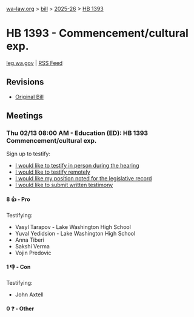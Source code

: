 [wa-law.org](/) > [bill](/bill/) > [2025-26](/bill/2025-26/) > [HB 1393](/bill/2025-26/hb/1393/)

# HB 1393 - Commencement/cultural exp.
[leg.wa.gov](https://app.leg.wa.gov/billsummary?BillNumber=1393&Year=2025&Initiative=false) | [RSS Feed](./rss.xml)

## Revisions
* [Original Bill](1/)

## Meetings
### Thu 02/13 08:00 AM - Education (ED): HB 1393 Commencement/cultural exp.
Sign up to testify:
* [I would like to testify in person during the hearing](https://app.leg.wa.gov/csi/Testifier/Add?chamber=House&mId=32771&aId=163281&caId=25588&tId=1)
* [I would like to testify remotely](https://app.leg.wa.gov/csi/Testifier/Add?chamber=House&mId=32771&aId=163281&caId=25588&tId=2)
* [I would like my position noted for the legislative record](https://app.leg.wa.gov/csi/Testifier/Add?chamber=House&mId=32771&aId=163281&caId=25588&tId=3)
* [I would like to submit written testimony](https://app.leg.wa.gov/csi/Testifier/Add?chamber=House&mId=32771&aId=163281&caId=25588&tId=4)

#### 8 👍 - Pro
Testifying:
* Vasyl Tarapov - Lake Washington High School
* Yuval Yedidsion - Lake Washington High School
* Anna Tiberi
* Sakshi Verma
* Vojin Predovic

#### 1 👎 - Con
Testifying:
* John Axtell

#### 0 ❓ - Other
